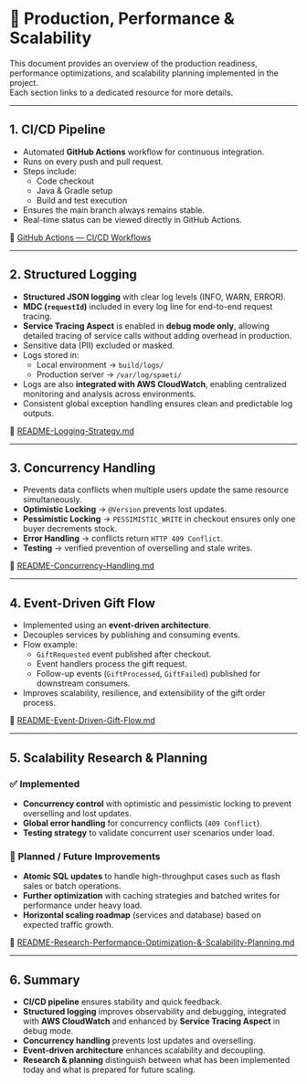 # 🚀 Production, Performance & Scalability

This document provides an overview of the production readiness, performance optimizations, and scalability planning implemented in the project.  
Each section links to a dedicated resource for more details.

---

## 1. CI/CD Pipeline
- Automated **GitHub Actions** workflow for continuous integration.
- Runs on every push and pull request.
- Steps include:
    - Code checkout
    - Java & Gradle setup
    - Build and test execution
- Ensures the main branch always remains stable.
- Real-time status can be viewed directly in GitHub Actions.

🔗 [GitHub Actions — CI/CD Workflows](https://github.com/deniz-oezdemir/Spaeti-SnackEnd/actions)

---

## 2. Structured Logging
- **Structured JSON logging** with clear log levels (INFO, WARN, ERROR).
- **MDC (`requestId`)** included in every log line for end-to-end request tracing.
- **Service Tracing Aspect** is enabled in **debug mode only**, allowing detailed tracing of service calls without adding overhead in production.
- Sensitive data (PII) excluded or masked.
- Logs stored in:
    - Local environment → `build/logs/`
    - Production server → `/var/log/spaeti/`
- Logs are also **integrated with AWS CloudWatch**, enabling centralized monitoring and analysis across environments.
- Consistent global exception handling ensures clean and predictable log outputs.

🔗 [README-Logging-Strategy.md](https://github.com/deniz-oezdemir/Spaeti-SnackEnd/blob/main/README-Logging-Strategy.md)

---

## 3. Concurrency Handling
- Prevents data conflicts when multiple users update the same resource simultaneously.
- **Optimistic Locking** → `@Version` prevents lost updates.
- **Pessimistic Locking** → `PESSIMISTIC_WRITE` in checkout ensures only one buyer decrements stock.
- **Error Handling** → conflicts return `HTTP 409 Conflict`.
- **Testing** → verified prevention of overselling and stale writes.

🔗 [README-Concurrency-Handling.md](https://github.com/deniz-oezdemir/Spaeti-SnackEnd/blob/main/README-Concurrency-Handling.md)

---

## 4. Event-Driven Gift Flow
- Implemented using an **event-driven architecture**.
- Decouples services by publishing and consuming events.
- Flow example:
    - `GiftRequested` event published after checkout.
    - Event handlers process the gift request.
    - Follow-up events (`GiftProcessed`, `GiftFailed`) published for downstream consumers.
- Improves scalability, resilience, and extensibility of the gift order process.

🔗 [README-Event-Driven-Gift-Flow.md](https://github.com/deniz-oezdemir/Spaeti-SnackEnd/blob/main/README-Event-Driven-Gift-Flow.md)

---

## 5. Scalability Research & Planning

### ✅ Implemented
- **Concurrency control** with optimistic and pessimistic locking to prevent overselling and lost updates.
- **Global error handling** for concurrency conflicts (`409 Conflict`).
- **Testing strategy** to validate concurrent user scenarios under load.

### 🔮 Planned / Future Improvements
- **Atomic SQL updates** to handle high-throughput cases such as flash sales or batch operations.
- **Further optimization** with caching strategies and batched writes for performance under heavy load.
- **Horizontal scaling roadmap** (services and database) based on expected traffic growth.

🔗 [README-Research-Performance-Optimization-&-Scalability-Planning.md](https://github.com/deniz-oezdemir/Spaeti-SnackEnd/blob/main/README-Research-Performance-Optimization-&-Scalability-Planning.md)

---

## 6. Summary
- **CI/CD pipeline** ensures stability and quick feedback.
- **Structured logging** improves observability and debugging, integrated with **AWS CloudWatch** and enhanced by **Service Tracing Aspect** in debug mode.
- **Concurrency handling** prevents lost updates and overselling.
- **Event-driven architecture** enhances scalability and decoupling.
- **Research & planning** distinguish between what has been implemented today and what is prepared for future scaling.  
